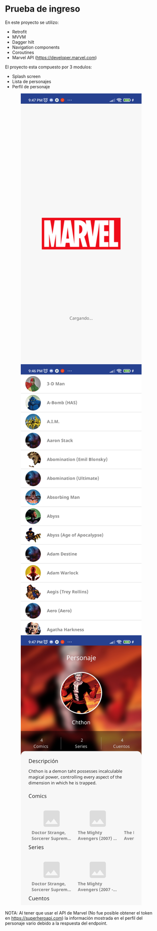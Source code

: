 # Prueba de ingreso

En este proyecto se utilizo:

 - Retrofit
 - MVVM
 - Dagger hilt
 - Navigation components
 - Coroutines
 - Marvel API (https://developer.marvel.com)

El proyecto esta compuesto por 3 modulos:
- Splash screen
- Lista de personajes
- Perfil de personaje

<div align="center">
    <img src="/Screenshot_1.jpg" width="400px"</img> 
</div>

<div align="center">
    <img src="/Screenshot_2.jpg" width="400px"</img> 
</div>

<div align="center">
    <img src="/Screenshot_3.jpg" width="400px"</img> 
</div>



NOTA: Al tener que usar el API de Marvel (No fue posible obtener el token en  https://superheroapi.com) la información mostrada en el perfil del personaje vario debido a la respuesta del endpoint.
